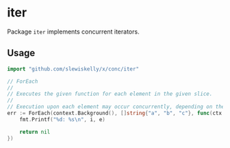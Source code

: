 # iter

Package `iter` implements concurrent iterators.

## Usage

```go
import "github.com/slewiskelly/x/conc/iter"
```

```go
// ForEach
//
// Executes the given function for each element in the given slice.
//
// Execution upon each element may occur concurrently, depending on the limit.
err := ForEach(context.Background(), []string{"a", "b", "c"}, func(ctx context.Context, i int, e string) error {
	fmt.Printf("%d: %s\n", i, e)

	return nil
})
```
